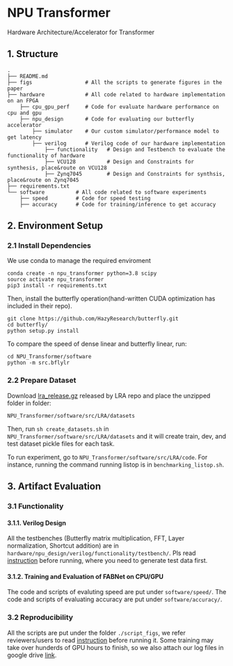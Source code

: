 # NPU Transformer
Hardware Architecture/Accelerator for Transformer
## 1. Structure

```
.
├── README.md
├── figs                 # All the scripts to generate figures in the paper
├── hardware             # All code related to hardware implementation on an FPGA
    ├── cpu_gpu_perf     # Code for evaluate hardware performance on cpu and gpu
    ├── npu_design       # Code for evaluating our butterfly accelerator
        ├── simulator    # Our custom simulator/performance model to get latency
        ├── verilog      # Verilog code of our hardware implementation
            ├── functionality   # Design and Testbench to evaluate the functionality of hardware
            ├── VCU128          # Design and Constraints for synthesis, place&route on VCU128
            ├── Zynq7045        # Design and Constraints for synthsis, place&route on Zynq7045
├── requirements.txt        
└── software          # All code related to software experiments   
    ├── speed         # Code for speed testing
    ├── accuracy      # Code for training/inference to get accuracy
```

## 2. Environment Setup
### 2.1 Install Dependencies
We use conda to manage the required enviroment
```
conda create -n npu_transformer python=3.8 scipy
source activate npu_transformer
pip3 install -r requirements.txt
```

Then, install the butterfly operation(hand-written CUDA optimization has included in their repo).
```
git clone https://github.com/HazyResearch/butterfly.git
cd butterfly/
python setup.py install
```

To compare the speed of dense linear and butterfly linear, run:
```
cd NPU_Transformer/software
python -m src.bflylr
```

### 2.2 Prepare Dataset
Download [lra_release.gz](https://storage.googleapis.com/long-range-arena/lra_release.gz) released by LRA repo and place the unzipped folder in folder: 
```
NPU_Transformer/software/src/LRA/datasets
```
Then, run `sh create_datasets.sh` in `NPU_Transformer/software/src/LRA/datasets` and it will create train, dev, and test dataset pickle files for each task.

To run experiment, go to `NPU_Transformer/software/src/LRA/code`. For instance, running the command running listop is in `benchmarking_listop.sh`.

## 3. Artifact Evaluation

### 3.1 Functionality

#### 3.1.1. Verilog Design
All the testbenches (Butterfly matrix multiplication, FFT, Layer normalization, Shortcut addition) are in `hardware/npu_design/verilog/functionality/testbench/`. Pls read [instruction](./hardware/npu_design/verilog/functionality/testbench/README.md) before running, where you need to generate test data first.

#### 3.1.2. Training and Evaluation of FABNet on CPU/GPU
The code and scripts of evaluting speed are put under `software/speed/`.
The code and scripts of evaluating accuracy are put under `software/accuracy/`.


### 3.2 Reproducibility

All the scripts are put under the folder `./script_figs`, we refer reviewers/users to read [instruction](./script_figs/README.md) before running it. Some training may take over hunderds of GPU hours to finish, so we also attach our log files in google drive [link](https://drive.google.com/drive/folders/1zn38AjjQvqHZh-xsmeeIFK2BA-poIRAn?usp=sharing).


